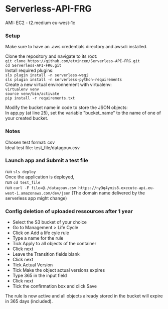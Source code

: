 # Serverless-API-FRG

AMI: EC2 - t2.medium eu-west-1c <br/>

### Setup
Make sure to have an .aws credentials directory and awscli installed. <br/>

Clone the repository and navigate to its root: <br/>
`git clone https://github.com/etvincen/Serverless-API-FRG.git` <br/>
`cd Serverless-API-FRG.git` <br/>
Install required plugins: <br/>
`sls plugin install -n serverless-wsgi` <br/>
`sls plugin install -n serverless-python-requirements` <br/>
Create a new virtual environnement with virtualenv: <br/>
`virtualenv venv` <br/>
`source venv/bin/activate` <br/>
`pip install -r requirements.txt` <br/>

Modify the bucket name in code to store the JSON objects: <br/>
In app.py (at line 25), set the variable "bucket_name" to the name of one of your created bucket. <br/>

### Notes
Chosen test format: csv <br/>
Ideal test file: test_file/datagouv.csv <br/>

### Launch app and Submit a test file 
run `sls deploy` <br/>
Once the application is deployed, <br/>
run `cd test_file` <br/>
run `curl -F file=@./datagouv.csv https://ny3q4ymis8.execute-api.eu-west-1.amazonaws.com/dev/json` (The domain name delivered by the serverless app might change) <br/>

### Config deletion of uploaded ressources after 1 year
- Select the S3 bucket of your choice <br/>
- Go to Management > Life Cycle <br/>
- Click on Add a life cyle rule <br/>
- Type a name for the rule <br/>
- Tick Apply to all objects of the container <br/>
- Click next <br/>
- Leave the Transition fields blank <br/>
- Click next <br/>
- Tick Actual Version <br/>
- Tick Make the object actual versions expires <br/>
- Type 365 in the input field <br/>
- Click next <br/>
- Tick the confirmation box and click Save <br/>

The rule is now active and all objects already stored in the bucket will expire in 365 days (included).





